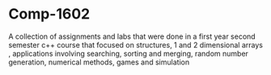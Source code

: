 # Comp-1602

A collection of assignments and labs that were done in a first year second semester c++ course that focused on structures, 1 and 2 dimensional arrays , applications involving searching, sorting and merging, random number generation, numerical methods, games and simulation
